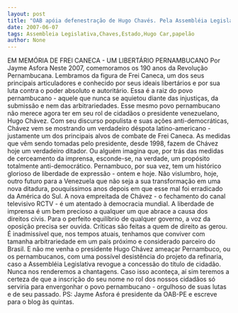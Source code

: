 ```yaml
---
layout: post
title: "OAB apóia defenestração de Hugo Chavés. Pela Assembléia Legislativa do Estado"
date: 2007-06-07
tags: Assembleia Legislativa,Chaves,Estado,Hugo Car,papelão
author: None
---
```

EM MEM&Oacute;RIA DE FREI CANECA - UM LIBERT&Aacute;RIO PERNAMBUCANO
Por Jayme Asfora
Neste 2007, comemoramos os 190 anos da Revolu&ccedil;&atilde;o Pernambucana. 
Lembramos da figura de Frei Caneca, um dos seus principais articuladores e conhecido por seus ideais libert&aacute;rios e por sua luta contra o poder absoluto e autorit&aacute;rio. 
Essa &eacute; a raiz do povo pernambucano - aquele que nunca se aquietou diante das injusti&ccedil;as, da submiss&atilde;o e nem das arbitrariedades. Esse mesmo povo pernambucano n&atilde;o merece agora ter em seu rol de cidad&atilde;os o presidente venezuelano, Hugo Ch&aacute;vez.
Com seu discurso populista e suas a&ccedil;&otilde;es anti-democr&aacute;ticas, Ch&aacute;vez vem se mostrando um verdadeiro d&eacute;spota latino-americano - justamente um dos principais alvos de combate de Frei Caneca. 
As medidas que v&ecirc;m sendo tomadas pelo presidente, desde 1998, fazem de Ch&aacute;vez hoje um verdadeiro ditador. 
Ou algu&eacute;m imagina que, por tr&aacute;s das medidas de cerceamento da imprensa, esconde-se, na verdade, um prop&oacute;sito totalmente anti-democr&aacute;tico. 
Pernambuco, por sua vez, tem um hist&oacute;rico glorioso de liberdade de express&atilde;o - ontem e hoje.
N&atilde;o vislumbro, hoje, outro futuro para a Venezuela que n&atilde;o seja a sua transforma&ccedil;&atilde;o em uma nova ditadura, pouqu&iacute;ssimos anos depois em que esse mal foi erradicado da Am&eacute;rica do Sul. 
A nova empreitada de Ch&aacute;vez - o fechamento do canal televisivo RCTV - &eacute; um atentado &agrave; democracia mundial. 
A liberdade de imprensa &eacute; um bem precioso a qualquer um que abrace a causa dos direitos civis. 
Para o perfeito equil&iacute;brio de qualquer governo, a voz da oposi&ccedil;&atilde;o precisa ser ouvida. Cr&iacute;ticas s&atilde;o feitas a quem de direito as gerou. 
&Eacute; inadmiss&iacute;vel que, nos tempos atuais, tenhamos que conviver com tamanha arbitrariedade em um pa&iacute;s pr&oacute;ximo e considerado parceiro do Brasil.
E n&atilde;o me venha o presidente Hugo Ch&aacute;vez amea&ccedil;ar Pernambuco, ou os pernambucanos, com uma poss&iacute;vel desist&ecirc;ncia do projeto da refinaria, caso a Assembl&eacute;ia Legislativa revogue a concess&atilde;o do t&iacute;tulo de cidad&atilde;o.
Nunca nos renderemos a chantagens. 
Caso isso aconte&ccedil;a, a&iacute; sim teremos a certeza de que a inscri&ccedil;&atilde;o do seu nome no rol dos nossos cidad&atilde;os s&oacute; serviria para envergonhar o povo pernambucano - orgulhoso de suas lutas e de seu passado.
PS: Jayme Asfora &eacute; presidente da OAB-PE e escreve para o blog &agrave;s quintas.
 